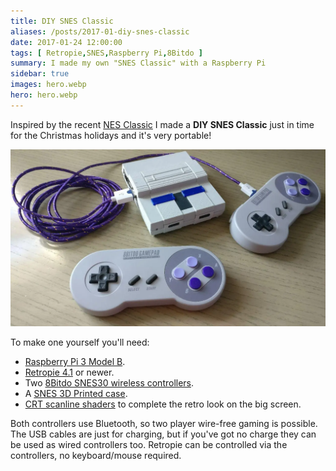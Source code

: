 ```yaml
---
title: DIY SNES Classic
aliases: /posts/2017-01-diy-snes-classic
date: 2017-01-24 12:00:00
tags: [ Retropie,SNES,Raspberry Pi,8Bitdo ]
summary: I made my own "SNES Classic" with a Raspberry Pi
sidebar: true
images: hero.webp
hero: hero.webp
---
```


Inspired by the recent [NES Classic](http://www.nintendo.com/nes-classic/) I
made a **DIY SNES Classic** just in time for the Christmas holidays and it's
very portable!

<div class="text-center">
  <img src="diy-homemade-snes-classic-raspberrypi.webp" class="img-fluid" alt="Raspberry Pi 3 in a 3D printed SNES case with 8Bitdo SNES30 controllers"/>
</div>

To make one yourself you'll need:

  * [Raspberry Pi 3 Model B](https://www.raspberrypi.org/products/raspberry-pi-3-model-b/).
  * [Retropie 4.1](https://retropie.org.uk/) or newer.
  * Two [8Bitdo SNES30 wireless controllers](http://www.8bitdo.com/snes30/).
  * A [SNES 3D Printed case](https://www.etsy.com/uk/listing/485061145/snes-3d-printed-case-raspberry-pi).
  * [CRT scanline shaders](https://github.com/biscuits99/rp-video-manager) to complete the retro look on the big screen.

Both controllers use Bluetooth, so two player wire-free gaming is possible. The
USB cables are just for charging, but if you've got no charge they can be used
as wired controllers too. Retropie can be controlled via the controllers, no
keyboard/mouse required.
